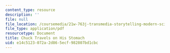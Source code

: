 ```yaml
---
content_type: resource
description: ''
file: null
file_location: /coursemedia/21w-763j-transmedia-storytelling-modern-science-fiction-spring-2014/e14c5123072a2d865ecf982807bd1cbc_MIT21W_763JS14_ChuckTravel.pdf
file_type: application/pdf
resourcetype: Document
title: Chuck Travels on His Stomach
uid: e14c5123-072a-2d86-5ecf-982807bd1cbc
---
```

